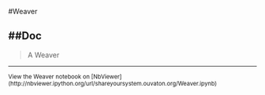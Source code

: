 
<!--
FrozenIsBool False
-->

#Weaver

##Doc
----


> 
> A Weaver
> 
> 

----

<small>
View the Weaver notebook on [NbViewer](http://nbviewer.ipython.org/url/shareyoursystem.ouvaton.org/Weaver.ipynb)
</small>

